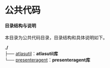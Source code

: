 # 公共代码

#### 目录结构与说明

本目录为公共代码目录，目录结构和具体说明如下。

**./**   
├── [atlasutil](./atlasutil)：**atlasutil库**   
└── [presenteragent](./presenteragent)：**presenteragent库**    